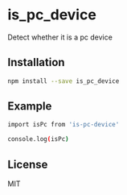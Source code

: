 # is_pc_device

Detect whether it is a pc device

## Installation
```bash
npm install --save is_pc_device
```

## Example
```bash
import isPc from 'is-pc-device'

console.log(isPc)
```

## License
MIT